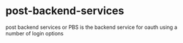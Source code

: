 # post-backend-services
post backend services or PBS is the backend service for  oauth using a number of login options 
